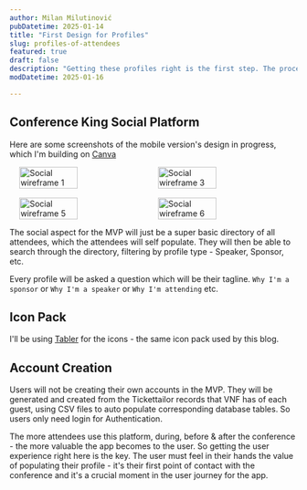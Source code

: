 ```yaml
---
author: Milan Milutinović
pubDatetime: 2025-01-14
title: "First Design for Profiles"
slug: profiles-of-attendees
featured: true
draft: false
description: "Getting these profiles right is the first step. The process of an attendee populating their profile needs to be as frictionless and exciting as possible. They should be creating their profile and looking forward to sharing it with other attendees."
modDatetime: 2025-01-16

---
```


## Conference King Social Platform

Here are some screenshots of the mobile version's design in progress, which I'm building on <a href="https://www.canva.com" target="_blank">Canva</a>

<div style="display: flex; flex-wrap: wrap; gap: 1rem; justify-content: center;">
    <img src="/assets/social_wireframe/1.jpg" alt="Social wireframe 1" style="width: 45%;" />
    <img src="/assets/social_wireframe/2.jpg" alt="Social wireframe 3" style="width: 45%;" />
    <img src="/assets/social_wireframe/5.jpg" alt="Social wireframe 5" style="width: 45%;" />
    <img src="/assets/social_wireframe/6.jpg" alt="Social wireframe 6" style="width: 45%;" />
</div>


The social aspect for the MVP will just be a super basic directory of all attendees, which the attendees will self populate. They will then be able to search through the directory, filtering by profile type - Speaker, Sponsor, etc. 

Every profile will be asked a question which will be their tagline. `Why I'm a sponsor` or `Why I'm a speaker` or `Why I'm attending` etc.

## Icon Pack

I'll be using <a href="https://tabler.io/icons" target="_blank">Tabler</a> for the icons - the same icon pack used by this blog.

## Account Creation

Users will not be creating their own accounts in the MVP. They will be generated and created from the Tickettailor records that VNF has of each guest, using CSV files to auto populate corresponding database tables. So users only need login for Authentication. 

The more attendees use this platform, during, before & after the conference - the more valuable the app becomes to the user. So getting the user experience right here is the key. The user must feel in their hands the value of populating their profile - it's their first point of contact with the conference and it's a crucial moment in the user journey for the app.

